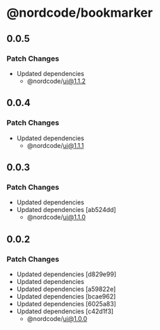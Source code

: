 # @nordcode/bookmarker

## 0.0.5

### Patch Changes

-   Updated dependencies
    -   @nordcode/ui@1.1.2

## 0.0.4

### Patch Changes

-   Updated dependencies
    -   @nordcode/ui@1.1.1

## 0.0.3

### Patch Changes

-   Updated dependencies
-   Updated dependencies [ab524dd]
    -   @nordcode/ui@1.1.0

## 0.0.2

### Patch Changes

-   Updated dependencies [d829e99]
-   Updated dependencies
-   Updated dependencies [a59822e]
-   Updated dependencies [bcae962]
-   Updated dependencies [6025a83]
-   Updated dependencies [c42d1f3]
    -   @nordcode/ui@1.0.0
